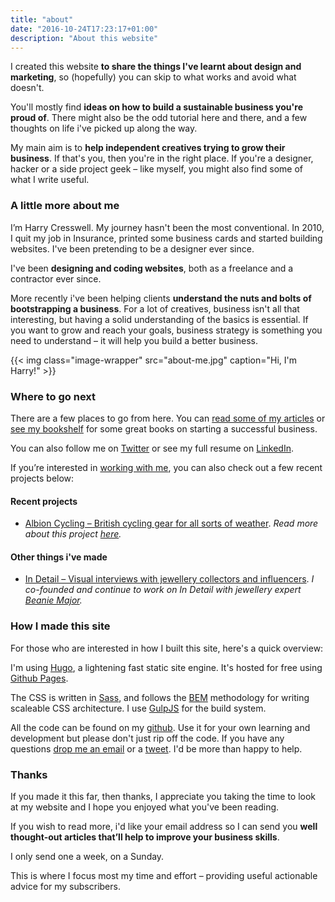 ```yaml
---
title: "about"
date: "2016-10-24T17:23:17+01:00"
description: "About this website"
---
```


I created this website **to share the things I've learnt about design and marketing**, so (hopefully) you can skip to what works and avoid what doesn't.

You'll mostly find **ideas on how to build a sustainable business you're proud of**. There might also be the odd tutorial here and there, and a few thoughts on life i've picked up along the way.

My main aim is to **help independent creatives trying to grow their business**. If that's you, then you're in the right place. If you're a designer, hacker or a side project geek – like myself, you might also find some of what I write useful.


### A little more about me

I’m Harry Cresswell. My journey hasn't been the most conventional. In 2010, I quit my job in Insurance, printed some business cards and started building websites. I've been pretending to be a designer ever since.

I've been **designing and coding websites**, both as a freelance and a contractor ever since.

More recently i've been helping clients **understand the nuts and bolts of bootstrapping a business**. For a lot of creatives, business isn't all that interesting, but having a solid understanding of the basics is essential. If you want to grow and reach your goals, business strategy is something you need to understand – it will help you build a better business.

{{< img class="image-wrapper" src="about-me.jpg" caption="Hi, I'm Harry!" >}}

### Where to go next

There are a few places to go from here. You can [read some of my articles](http://localhost:1313/articles/) or [see my bookshelf](http://localhost:1313/reading-list/) for some great books on starting a successful business.

You can also follow me on [Twitter](https://twitter.com/harrycresswell) or see my full resume on [LinkedIn](https://uk.linkedin.com/in/harrycresswell
).

If you’re interested in [working with me](http://localhost:1313/design-consulting/), you can also check out a few recent projects below:

#### Recent projects

- [Albion Cycling – British cycling gear for all sorts of weather](http://www.albioncycling.com/). *Read more about this project [here](Http://www.com).*


#### Other things i've made

- [In Detail – Visual interviews with jewellery collectors and influencers](https://indtl.com/). *I co-founded and continue to work on In Detail with jewellery expert [Beanie Major](http://blake-ldn.com/journal/2016/11/8/blake-woman-beanie-major).*


### How I made this site

For those who are interested in how I built this site, here's a quick overview:

I'm using [Hugo](https://gohugo.io/), a lightening fast static site engine. It's hosted for free using [Github Pages](https://pages.github.com/).

The CSS is written in [Sass](http://sass-lang.com/), and follows the [BEM](https://css-tricks.com/bem-101/) methodology for writing scaleable CSS architecture. I use [GulpJS](http://gulpjs.com/) for the build system.

All the code can be found on my [github](https://github.com/harrycresswell/hc). Use it for your own learning and development but please don't just rip off the code. If you have any questions [drop me an email](mailto:studio@harrycresswell.com) or a [tweet](https://twitter.com/harrycresswell). I'd be more than happy to help.

### Thanks

If you made it this far, then thanks, I appreciate you taking the time to look at my website and I hope you enjoyed what you've been reading.

If you wish to read more, i'd like your email address so I can send you **well thought-out articles that’ll help to improve your business skills**.

I only send one a week, on a Sunday.

This is where I focus most my time and effort – providing useful actionable advice for my subscribers.
